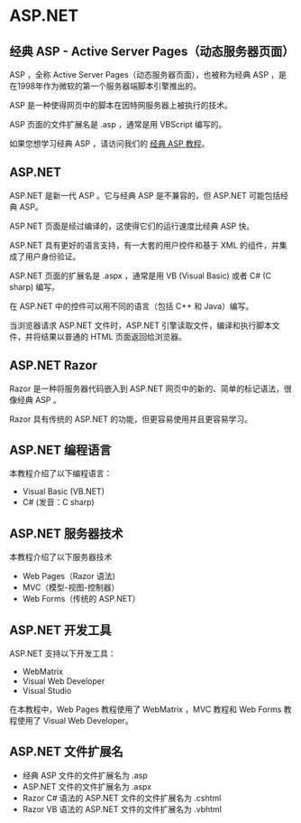 
# ASP.NET

## 经典 ASP - Active Server Pages（动态服务器页面）

ASP ，全称 Active Server Pages（动态服务器页面），也被称为经典 ASP ，是在1998年作为微软的第一个服务器端脚本引擎推出的。

ASP 是一种使得网页中的脚本在因特网服务器上被执行的技术。

ASP 页面的文件扩展名是 .asp ，通常是用 VBScript 编写的。

如果您想学习经典 ASP ，请访问我们的 [经典 ASP 教程](/asp/asp-tutorial.html)。

## ASP.NET

ASP.NET 是新一代 ASP 。它与经典 ASP 是不兼容的，但 ASP.NET 可能包括经典 ASP。

ASP.NET 页面是经过编译的，这使得它们的运行速度比经典 ASP 快。

ASP.NET 具有更好的语言支持，有一大套的用户控件和基于 XML 的组件，并集成了用户身份验证。

ASP.NET 页面的扩展名是 .aspx ，通常是用 VB (Visual Basic) 或者 C# (C sharp) 编写。

在 ASP.NET 中的控件可以用不同的语言（包括 C++ 和 Java）编写。

当浏览器请求 ASP.NET 文件时，ASP.NET 引擎读取文件，编译和执行脚本文件，并将结果以普通的 HTML 页面返回给浏览器。

## ASP.NET Razor

Razor 是一种将服务器代码嵌入到 ASP.NET 网页中的新的、简单的标记语法，很像经典 ASP 。

Razor 具有传统的 ASP.NET 的功能，但更容易使用并且更容易学习。

## ASP.NET 编程语言

本教程介绍了以下编程语言：

*   Visual Basic (VB.NET)
*   C# (发音：C sharp)

## ASP.NET 服务器技术

本教程介绍了以下服务器技术

*   Web Pages（Razor 语法)
*   MVC（模型-视图-控制器）
*   Web Forms（传统的 ASP.NET）

## ASP.NET 开发工具

ASP.NET 支持以下开发工具：

*   WebMatrix
*   Visual Web Developer
*   Visual Studio

在本教程中，Web Pages 教程使用了 WebMatrix ，MVC 教程和 Web Forms 教程使用了 Visual Web Developer。

## ASP.NET 文件扩展名

*   经典 ASP 文件的文件扩展名为 .asp
*   ASP.NET 文件的文件扩展名为 .aspx
*   Razor C# 语法的 ASP.NET 文件的文件扩展名为 .cshtml
*   Razor VB 语法的 ASP.NET 文件的文件扩展名为 .vbhtml

